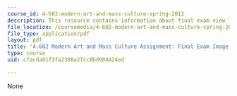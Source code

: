 ```yaml
---
course_id: 4-602-modern-art-and-mass-culture-spring-2012
description: This resource contains information about final exam view list.
file_location: /coursemedia/4-602-modern-art-and-mass-culture-spring-2012/cfacda01f3fa2308a2fcc8bd004424ed_MIT4_602S12_Fnlexmrvewlst.pdf
file_type: application/pdf
layout: pdf
title: '4.602 Modern Art and Mass Culture Assignment: Final Exam Image Review List'
type: course
uid: cfacda01f3fa2308a2fcc8bd004424ed

---
```

None